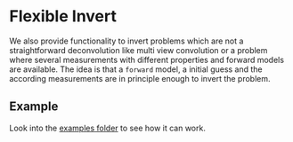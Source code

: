# Flexible Invert
We also provide functionality to invert problems which are not a straightforward deconvolution
like multi view convolution or a problem where several measurements with different properties and forward models are available. 
The idea is that a `forward` model, a initial guess and the according measurements are in principle enough to invert the problem.

## Example
Look into the [examples folder](https://github.com/roflmaostc/DeconvOptim.jl/tree/master/examples/generic_invert.ipynb) to see how it can work.
